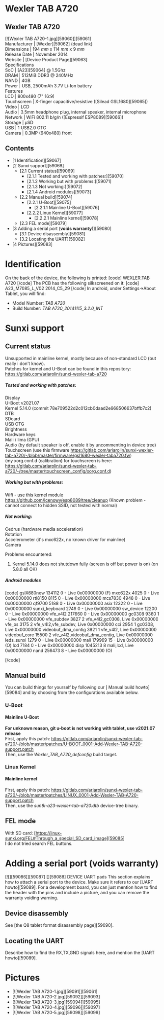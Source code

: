 # Wexler TAB A720
Wexler TAB A720  
---  
[![Wexler TAB A720-1.jpg][59060]][59061]  
Manufacturer |  [Wexler][59062] (dead link)   
Dimensions |  194 _mm_ x 114 _mm_ x 9 _mm_  
Release Date |  November 2014   
Website |  [Device Product Page][59063]  
Specifications   
SoC |  [A23][59064] @ 1.5Ghz   
DRAM |  512MiB DDR3 @ 240MHz   
NAND |  4GB   
Power |  USB, 2500mAh 3.7V Li-Ion battery   
Features   
LCD |  800x480 (7" 16:9)   
Touchscreen |  X-finger capacitive/resistive ([Silead GSL1680][59065])   
Video |  LCD   
Audio |  3.5mm headphone plug, internal speaker, internal microphone   
Network |  WiFi 802.11 b/g/n ([Espressif ESP8089][59066])   
Storage |  µSD   
USB |  1 USB2.0 OTG   
Camera |  0.3MP (640x480) front   
## Contents
  * [1 Identification][59067]
  * [2 Sunxi support][59068]
    * [2.1 Current status][59069]
      * [2.1.1 Tested and working with patches:][59070]
      * [2.1.2 Working but with problems:][59071]
      * [2.1.3 Not working:][59072]
      * [2.1.4 Android modules][59073]
    * [2.2 Manual build][59074]
      * [2.2.1 U-Boot][59075]
        * [2.2.1.1 Mainline U-Boot][59076]
      * [2.2.2 Linux Kernel][59077]
        * [2.2.2.1 Mainline kernel][59078]
    * [2.3 FEL mode][59079]
  * [3 Adding a serial port (**voids warranty**)][59080]
    * [3.1 Device disassembly][59081]
    * [3.2 Locating the UART][59082]
  * [4 Pictures][59083]

# Identification
On the back of the device, the following is printed: 
[code] 
    WEXLER.TAB A720
[/code]
The PCB has the following silkscreened on it: 
[code] 
    A23_M7085_L_V02
    2014_C5_29
[/code]
In android, under Settings->About Tablet, you will find: 
  * Model Number: _TAB A720_
  * Build Number: _TAB A720_20141115_3.2.0_INT_

# Sunxi support
## Current status
Unsupported in mainline kernel, mostly because of non-standard LCD (but really i don't know).  
Patches for kernel and U-Boot can be found in this repository: <https://gitlab.com/ariarolin/sunxi-wexler-tab-a720>   

##### Tested and working with patches:
Display  
U-Boot v2021.07  
Kernel 5.14.0 (commit 78e709522d2c012cb0daad2e668506637bffb7c2)  
DTB  
SDcard  
USB OTG  
Brightness  
Hardware keys  
Mali / lima (GPU)  
Audio (by default speaker is off, enable it by uncommenting in device tree)   
Touchscreen (use this firmware <https://gitlab.com/ariarolin/sunxi-wexler-tab-a720/-/blob/master/firmware/gsl1680-wexler-taba720.fw>)   
(my xorg.conf.d (calibration) for touchscreen is here: <https://gitlab.com/ariarolin/sunxi-wexler-tab-a720/-/tree/master/touchscreen_config/xorg.conf.d>)  

##### Working but with problems:
Wifi - use this kernel module <https://github.com/Icenowy/esp8089/tree/cleanup> (Known problem - cannot connect to hidden SSID, not tested with normal)  

##### Not working:
Cedrus (hardware media acceleration)  
Rotation  
Accelerometer (it's mxc622x, no known driver for mainline)  
Camera  
  
Problems encountered:  

  1. Kernel 5.14.0 does not shutdown fully (screen is off but power is on) (on 5.8.0 all OK)

##### Android modules
[code] 
    gslX680new 134112 0 - Live 0x00000000 (F)
    mxc622x 4025 0 - Live 0x00000000
    rtl8150 8115 0 - Live 0x00000000
    mcs7830 4948 0 - Live 0x00000000
    qf9700 5188 0 - Live 0x00000000
    asix 12322 0 - Live 0x00000000
    sunxi_keyboard 2749 0 - Live 0x00000000
    sw_device 12200 0 - Live 0x00000000
    vfe_v4l2 217660 0 - Live 0x00000000
    gc0308 9360 1 - Live 0x00000000
    vfe_subdev 3827 2 vfe_v4l2,gc0308, Live 0x00000000
    vfe_os 3175 2 vfe_v4l2,vfe_subdev, Live 0x00000000
    cci 2954 1 gc0308, Live 0x00000000
    videobuf_dma_contig 3821 1 vfe_v4l2, Live 0x00000000
    videobuf_core 15500 2 vfe_v4l2,videobuf_dma_contig, Live 0x00000000
    leds_sunxi 1279 0 - Live 0x00000000
    mali 179969 15 - Live 0x00000000 (O)
    lcd 7184 0 - Live 0x00000000
    disp 1045213 8 mali,lcd, Live 0x00000000
    nand 256473 8 - Live 0x00000000 (O)
    
[/code]
## Manual build
You can build things for yourself by following our [ Manual build howto][59084] and by choosing from the configurations available below. 
### U-Boot
#### Mainline U-Boot
**For unknown reason, git u-boot is not working with tablet, use v2021.07 release**  
First, apply this patch: <https://gitlab.com/ariarolin/sunxi-wexler-tab-a720/-/blob/master/patches/U-BOOT_0001-Add-Wexler-TAB-A720-support.patch>  
Then, use the _Wexler_TAB_A720_defconfig_ build target. 
### Linux Kernel
#### Mainline kernel
First, apply this patch: <https://gitlab.com/ariarolin/sunxi-wexler-tab-a720/-/blob/master/patches/LINUX_0001-Add-Wexler-TAB-A720-support.patch>  
Then, use the _sun8i-a23-wexler-tab-a720.dtb_ device-tree binary. 
## FEL mode
With SD card: [https://linux-sunxi.org/FEL#Through_a_special_SD_card_image][59085]  
I do not tried search FEL buttons. 
# Adding a serial port (**voids warranty**)
[![][59086]][59087]
[][59088]
DEVICE UART pads
This section explains how to attach a serial port to the device. Make sure it refers to our [UART howto][59089]. For a development board, you can just mention how to find the header with the pins and include a picture, and you can remove the warranty voiding warning.
## Device disassembly
See [the Q8 tablet format disassembly page][59090]. 
## Locating the UART
Describe how to find the RX,TX,GND signals here, and mention the [UART howto][59089].
# Pictures
  * [![Wexler TAB A720-1.jpg][59091]][59061]
  * [![Wexler TAB A720-2.jpg][59092]][59093]
  * [![Wexler TAB A720-3.jpg][59094]][59095]
  * [![Wexler TAB A720-4.jpg][59096]][59097]
  * [![Wexler TAB A720-5.jpg][59098]][59099]

